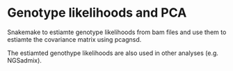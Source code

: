 # Genotype likelihoods and PCA

Snakemake to estiamte genotype likelihoods from bam files and use them to estiamte the covariance matrix using pcagnsd.

The estiamted genothype likelihoods are also used in other analyses (e.g. NGSadmix).